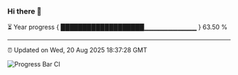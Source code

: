 ### Hi there 👋

⏳ Year progress { ███████████████████▁▁▁▁▁▁▁▁▁▁▁ } 63.50 %

---

⏰ Updated on Wed, 20 Aug 2025 18:37:28 GMT

![Progress Bar CI](https://github.com/DhruviPatel157/GitHub-Actions-Demo/workflows/Progress%20Bar%20CI/badge.svg)
